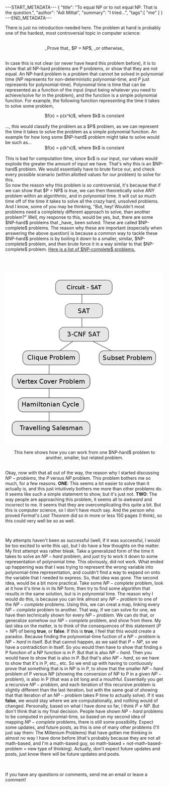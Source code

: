 ---START_METADATA---
{
  "title": "To equal NP or to not equal NP. That is the question.",
  "author": "Adi Mittal",
  "summary": "I tried...",
  "tags":[
    "me"
  ]
}
---END_METADATA---
![]()

There is just no introduction needed here. The problem at hand is probably one of the hardest, most controversial topic in computer science:
<br><br>
<center>_Prove that_ $P = NP$, _or otherwise_</center>

<br>

In case this is not clear (or never have heard this problem before), it is to show that all NP-hard problems are P problems, or show that they are not equal. An NP-hard problem is a problem that cannot be solved in polynomial time ($NP$ represents for non-deterministic polynomial-time, and $P$ just represents for polynomial-time). Polynomial time is time that can be represented as a function of the input (input being whatever you need to achieve/solve for in the problem), and the function is a simple polynomial function. For example, the following function representing the time it takes to solve some problem,
<br>
<center>$f(x) = p(x^k)$, where $k$ is constant</center>
<br>
..., this would classify the problem as a $P$ problem, as we can represent the time it takes to solve the problem as a simple polynomial function. An example for how long some $NP-hard$ problem might take to solve would be such as...
<br>
<center>$f(x) = p(k^x)$, where $k$ is constant</center>
<br>
This is bad for computation time, since $x$ is our input, our values would explode the greater the amount of input we have. That's why this is an $NP-hard$ problem. We would essentially have to brute force our, and check every possible scenario (within allotted values for our problem) to solve for this. 
<br>
So now the reason why this problem is so controversial, it's because that if we can show that $P = NP$ is true, we can then theoretically solve ANY problem within an algorithmic, and in polynomial time. It will cut so much time off of the time it takes to solve all the crazy hard, unsolved problems.

<br>
And I know, some of you may be thinking, "But, hey! Wouldn't most problems need a completely different approach to solve, than another problem?" Well, my response to this, would be yes, but, there are some $NP-hard$ problems that _have_ been solved. These are called $NP-complete$ problems. The reason why these are important (especially when answering the above question) is because a common way to tackle these $NP-hard$ problems is by boiling it down to a smaller, similar, $NP-complete$ problem, and then brute force it in a way similar to that $NP-complete$ problem. <a href = "https://en.wikipedia.org/wiki/List_of_NP-complete_problems"> Here is a list of $NP-complete$ problems. </a>

<br><br>

![](/img/np-reduction.png)
<center>This here shows how you can work from one $NP-hard$ problem to another, smaller, but related problem.</center>

<br>

Okay, now with that all out of the way, the reason why I started discussing $NP-problems$, the $P$ versus $NP$ problem. This problem bothers me so much, for a few reasons. __ONE__: This seems a lot easier to solve than it actually is, and this just intuitively bothers me more than other problems do. It seems like such a simple statement to show, but it's just not. __TWO__: The way people are approaching this problem, it seems all to _awkward_ and incorrect to me. It seems that they are overcomplicating this quite a bit. But this is computer science, so I don't have much say. And the person who proved _Fermat's Last Theorem_ did so in more or less 150 pages (I think), so this could very well be so as well.

<br>

My attempts haven't been as successful (well, if it was successful, I would be too excited to write this up), but I do have a few thoughts on the matter. My first attempt was rather bleak. Take a generalized form of the time it takes to solve an $NP-hard$ problem, and just try to work it down to some representation of polynomial time. This obviously, did not work. What ended up happening was that I was trying to represent the wrong variable into polynomial-time representation, and couldn't find a way to expand on onto the variable that I needed to express. So, that idea was gone. The second idea, would be a bit more practical. Take some $NP-complete$ problem, look at it how it's time is in its NP form, then try to find some algorithm that results in the same solution, but is in polynomial time. The reason why I would do this, is because you can link almost any $NP-problem$ to one of the $NP-complete$ problems. Using this, we can creat a map, linking every $NP-complete$ problem to another. That way, if we can solve for one, we have then technically shown for every $NP-problem$. We can do that, or generalize somehow our $NP-complete$ problem, and show from there. My last idea on the matter, is to think of the consequences of this statement ($P=NP$) of being __true__, or __false__. If this is __true__, I feel that this would create a paradox. Because finding the polynomial-time fuction of a $NP-problem$ is $NP-hard$ in itself. But that cannot happen, as we said that $P=NP$, so we have a contradiction in itself. So you would then have to show that finding a P function of a NP function is in P. But that is also $NP-hard$. Then you would have to show that is also in P. But that's also $NP-hard$, so we have to show that it's in P, etc., etc. So we end up with having to contiuously prove that something that is in NP is in P, to show that the smaller $NP-hard$ problem of P versus NP (showing the conversion of NP to P in a given $NP-problem$), is also in P (that was a bit long and a mouthful. Essentially you get a recursive $NP-problem$, and each iteration of this recursive problem is slightly different than the last iteration, but with the same goal of showing that that iteration of an $NP-problem$ takes P time to actually solve). If it was __false__, we would stay where we are computationally, and nothing would of changed. Personally, based on what I have done so far, I think $P \neq NP$. But don't think that is my final decision. People have shown $NP-hard$ problems to be computed in polynomial-time, so based on my second idea of mapping $NP-complete$ problems, there is still some possibility. Expect some updates, and future posts, as this is one of many other problems (I'll just say them: The Millenium Problems) that have gotten me thinking in almost no way I have done before (that's probably because they are not all math-based, and I'm a math-based guy, so math-based + not-math-based-problem = new type of thinking). Actually, don't expect future updates and posts, just know there will be future updates and posts.


<br><br>
If you have any questions or comments, send me an email or leave a comment!







